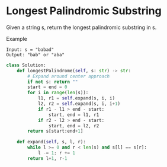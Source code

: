 # Longest Palindromic Substring

Given a string s, return the longest palindromic substring in s.

Example

```
Input: s = "babad"
Output: "bab" or "aba"
```

```python
class Solution:
    def longestPalindrome(self, s: str) -> str:
        # Expand around center approach
        if not s: return ""
        start = end = 0
        for i in range(len(s)):
            l1, r1 = self.expand(s, i, i)
            l2, r2 = self.expand(s, i, i+1)
            if r1 - l1 > end - start:
                start, end = l1, r1
            if r2 - l2 > end - start:
                start, end = l2, r2
        return s[start:end+1]

    def expand(self, s, l, r):
        while l >= 0 and r < len(s) and s[l] == s[r]:
            l -= 1; r += 1
        return l+1, r-1
```
